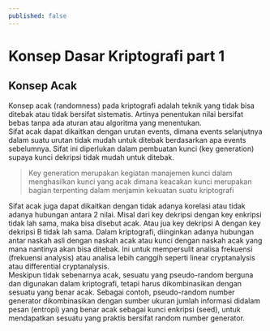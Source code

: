 ```yaml
---
published: false
---
```

# Konsep Dasar Kriptografi part 1
## Konsep Acak

  Konsep acak (randomness) pada kriptografi adalah teknik yang tidak bisa ditebak atau tidak bersifat sistematis. Artinya penentukan nilai bersifat bebas tanpa ada aturan atau algoritma yang menentukan.  
  Sifat acak dapat dikaitkan dengan urutan events, dimana events selanjutnya dalam suatu urutan tidak mudah untuk ditebak  berdasarkan apa events sebelumnya. Sifat ini diperlukan dalam pembuatan kunci (key generation) supaya kunci dekripsi tidak mudah untuk ditebak.  
  
>Key generation merupakan kegiatan manajemen kunci dalam menghasilkan kunci yang acak dimana keacakan kunci merupakan bagian terpenting dalam menjamin kekuatan suatu kriptografi
  
  Sifat acak juga dapat dikaitkan dengan tidak adanya korelasi atau tidak adanya hubungan antara 2 nilai. Misal dari key dekripsi dengan key enkripsi tidak lah sama, maka bisa disebut acak. Atau jua key dekripsi A dengan key dekripsi B tidak lah sama. Dalam kriptografi, diinginkan adanya hubungan antar naskah asli dengan naskah acak atau kunci dengan naskah acak yang mana nantinya akan bisa ditebak. Ini untuk mempersulit analisa frekuensi (frekuensi analysis) atau analisa lebih canggih seperti linear cryptanalysis atau differential cryptanalysis.  
  Meskipun tidak sebenarnya acak, sesuatu yang pseudo-random berguna dan digunakan dalam kriptografi, tetapi harus dikombinasikan dengan sesuatu yang benar acak. Sebagai contoh, pseudo-random number generator dikombinasikan dengan sumber ukuran jumlah informasi didalam pesan (entropi) yang benar acak sebagai kunci enkripsi (seed), untuk mendapatkan sesuatu yang praktis bersifat random number generator.  